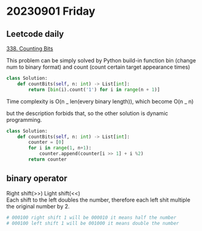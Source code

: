 # 20230901 Friday

## Leetcode daily

[338. Counting Bits](https://leetcode.com/problems/counting-bits/)

This problem can be simply solved by Python build-in function bin (change num to binary format) and count (count certain target appearance times)

```py
class Solution:
    def countBits(self, n: int) -> List[int]:
        return [bin(i).count('1') for i in range(n + 1)]
```

Time complexity is O(n _ len(every binary length)), which become O(n _ n)

but the description forbids that, so the other solution is dynamic programming.

```py
class Solution:
    def countBits(self, n: int) -> List[int]:
        counter = [0]
        for i in range(1, n+1):
            counter.append(counter[i >> 1] + i %2)
        return counter
```

## binary operator

Right shift(>>) Light shift(<<)  
Each shift to the left doubles the number, therefore each left shit multiple the original number by 2.

```py
# 000100 right shift 1 will be 000010 it means half the number
# 000100 left shift 1 will be 001000 it means double the number
```
